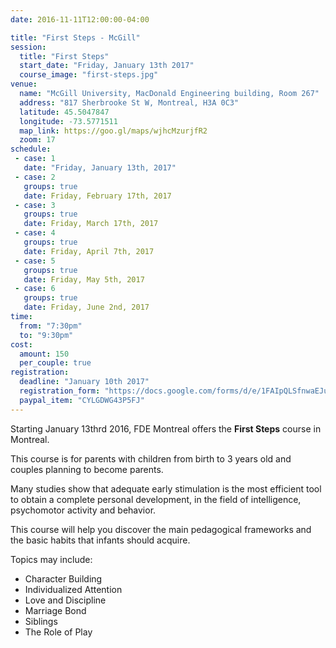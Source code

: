 ```yaml
---
date: 2016-11-11T12:00:00-04:00

title: "First Steps - McGill"
session:
  title: "First Steps"
  start_date: "Friday, January 13th 2017"
  course_image: "first-steps.jpg"
venue:
  name: "McGill University, MacDonald Engineering building, Room 267"
  address: "817	Sherbrooke St W, Montreal, H3A 0C3"
  latitude: 45.5047847
  longitude: -73.5771511
  map_link: https://goo.gl/maps/wjhcMzurjfR2
  zoom: 17
schedule:
 - case: 1
   date: "Friday, January 13th, 2017"
 - case: 2
   groups: true
   date: Friday, February 17th, 2017
 - case: 3
   groups: true
   date: Friday, March 17th, 2017
 - case: 4
   groups: true
   date: Friday, April 7th, 2017
 - case: 5
   groups: true
   date: Friday, May 5th, 2017
 - case: 6
   groups: true
   date: Friday, June 2nd, 2017
time:
  from: "7:30pm"
  to: "9:30pm"
cost:
  amount: 150
  per_couple: true
registration:
  deadline: "January 10th 2017"
  registration_form: "https://docs.google.com/forms/d/e/1FAIpQLSfnwaEJuYes8yiOHPLUst34BlbIaKcWXSSlN3g0AhKaUXLexw/viewform"
  paypal_item: "CYLGDWG43P5FJ"
---
```


Starting January 13thrd 2016, FDE Montreal offers the **First Steps** course in Montreal.

This course is for parents with children from birth to 3 years old and couples planning to become parents.

Many studies show that adequate early stimulation is the most efficient tool to obtain a complete personal development, in the field of intelligence, psychomotor activity and behavior.

This course will help you discover the main pedagogical frameworks and the basic habits that infants should acquire.

Topics may include:

* Character Building
* Individualized Attention
* Love and Discipline
* Marriage Bond
* Siblings
* The Role of Play

<!--more-->
